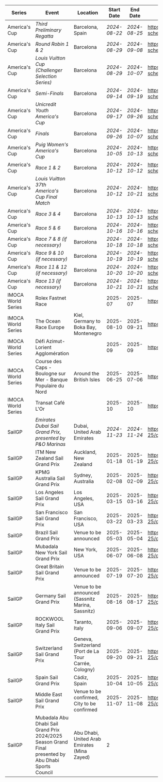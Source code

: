 | Series | Event | Location | Start Date | End Date | URL |
|---|---|---|---|---|---|
| America's Cup | *Third Preliminary Regatta* | Barcelona, Spain | *2024-08-22* | *2024-08-25* | https://www.americascup.com/en/ac37-schedule |
| America's Cup | *Round Robin 1 & 2* | Barcelona | *2024-08-29* | *2024-09-08* | https://www.americascup.com/en/ac37-schedule |
| America's Cup | *Louis Vuitton Cup (Challenger Selection Series)* | Barcelona | *2024-08-29* | *2024-10-07* | https://www.americascup.com/en/ac37-schedule |
| America's Cup | *Semi-Finals* | Barcelona | *2024-09-14* | *2024-09-19* | https://www.americascup.com/en/ac37-schedule |
| America's Cup | *Unicredit Youth America's Cup* | Barcelona | *2024-09-17* | *2024-09-26* | https://www.americascup.com/en/ac37-schedule |
| America's Cup | *Finals* | Barcelona | *2024-09-26* | *2024-10-07* | https://www.americascup.com/en/ac37-schedule |
| America's Cup | *Puig Women's America's Cup* | Barcelona | *2024-10-05* | *2024-10-13* | https://www.americascup.com/en/ac37-schedule |
| America's Cup | *Race 1 & 2* | Barcelona | *2024-10-12* | *2024-10-12* | https://www.americascup.com/en/ac37-schedule |
| America's Cup | *Louis Vuitton 37th America's Cup Final Match* | Barcelona | *2024-10-12* | *2024-10-21* | https://www.americascup.com/en/ac37-schedule |
| America's Cup | *Race 3 & 4* | Barcelona | *2024-10-13* | *2024-10-13* | https://www.americascup.com/en/ac37-schedule |
| America's Cup | *Race 5 & 6* | Barcelona | *2024-10-16* | *2024-10-16* | https://www.americascup.com/en/ac37-schedule |
| America's Cup | *Race 7 & 8 (if necessary)* | Barcelona | *2024-10-18* | *2024-10-18* | https://www.americascup.com/en/ac37-schedule |
| America's Cup | *Race 9 & 10 (if necessary)* | Barcelona | *2024-10-19* | *2024-10-19* | https://www.americascup.com/en/ac37-schedule |
| America's Cup | *Race 11 & 12 (if necessary)* | Barcelona | *2024-10-20* | *2024-10-20* | https://www.americascup.com/en/ac37-schedule |
| America's Cup | *Race 13 (if necessary)* | Barcelona | *2024-10-21* | *2024-10-21* | https://www.americascup.com/en/ac37-schedule |
| IMOCA World Series | Rolex Fastnet Race |  | 2025-07 | 2025-07 | https://www.imoca |
| IMOCA World Series | The Ocean Race Europe | Kiel, Germany to Boka Bay, Montenegro | 2025-08-10 | 2025-09-21 | https://www.imoca |
| IMOCA World Series | Défi Azimut-Lorient Agglomération |  | 2025-09 | 2025-09 | https://www.imoca |
| IMOCA World Series | Course des Caps - Boulogne sur Mer - Banque Populaire du Nord | Around the British Isles | 2025-06-25 | 2025-07-06 | https://www.lacoursedescaps.com/ |
| IMOCA World Series | Transat Café L'Or |  | 2025-10 | 2025-10 | https://www.imoca |
| SailGP | *Emirates Dubai Sail Grand Prix, presented by P&O Marinas* | Dubai, United Arab Emirates | *2024-11-23* | *2024-11-24* | https://sailgp.com/general/24-25/calendar |
| SailGP | ITM New Zealand Sail Grand Prix | Auckland, New Zealand | 2025-01-18 | 2025-01-19 | https://sailgp.com/general/24-25/calendar |
| SailGP | KPMG Australia Sail Grand Prix | Sydney, Australia | 2025-02-08 | 2025-02-09 | https://sailgp.com/general/24-25/calendar |
| SailGP | Los Angeles Sail Grand Prix | Los Angeles, USA | 2025-03-15 | 2025-03-16 | https://sailgp.com/general/24-25/calendar |
| SailGP | San Francisco Sail Grand Prix | San Francisco, USA | 2025-03-22 | 2025-03-23 | https://sailgp.com/general/24-25/calendar |
| SailGP | Brazil Sail Grand Prix | Venue to be announced | 2025-05-03 | 2025-05-04 | https://sailgp.com/general/24-25/calendar |
| SailGP | Mubadala New York Sail Grand Prix | New York, USA | 2025-06-07 | 2025-06-08 | https://sailgp.com/general/24-25/calendar |
| SailGP | Great Britain Sail Grand Prix | Venue to be announced | 2025-07-19 | 2025-07-20 | https://sailgp.com/general/24-25/calendar |
| SailGP | Germany Sail Grand Prix | Venue to be announced (Sassnitz Marina, Sassnitz) | 2025-08-16 | 2025-08-17 | https://sailgp.com/general/24-25/calendar |
| SailGP | ROCKWOOL Italy Sail Grand Prix | Taranto, Italy | 2025-09-06 | 2025-09-07 | https://sailgp.com/general/24-25/calendar |
| SailGP | Switzerland Sail Grand Prix | Geneva, Switzerland (Port de La Tour Carrée, Cologny) | 2025-09-20 | 2025-09-21 | https://sailgp.com/general/24-25/calendar |
| SailGP | Spain Sail Grand Prix | Cádiz, Spain | 2025-10-04 | 2025-10-05 | https://sailgp.com/general/24-25/calendar |
| SailGP | Middle East Sail Grand Prix | Venue to be confirmed, City to be confirmed | 2025-11-07 | 2025-11-08 | https://sailgp.com/general/24-25/calendar |
| SailGP | Mubadala Abu Dhabi Sail Grand Prix 2024/2025 Season Grand Final presented by Abu Dhabi Sports Council | Abu Dhabi, United Arab Emirates (Mina Zayed) | 2